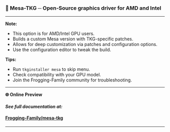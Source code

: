 ### 🧩 Mesa-TKG ─ Open-Source graphics driver for AMD and Intel

---

**Note:**
- This option is for AMD/Intel GPU users.
- Builds a custom Mesa version with TKG-specific patches.
- Allows for deep customization via patches and configuration options.
- Use the configuration editor to tweak the build.

**Tips:**
- Run `tkginstaller mesa` to skip menu.
- Check compatibility with your GPU model.
- Join the Frogging-Family community for troubleshooting.

---

**🌐 Online Preview**

#### ***See full documentation at:***
#### [Frogging-Family/mesa-tkg](https://github.com/Frogging-Family/mesa-tkg/blob/master/README.md)
---
